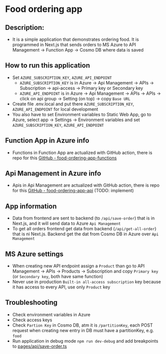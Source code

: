 # Food ordering app

## Description:
- It is a simple application that demonstrates ordering food. It is programmed in Next.js that sends orders to MS Azure
to API Management → Function App → Cosmo DB where data is saved

## How to run this application
- Set `AZURE_SUBSCRIPTION_KEY`, `AZURE_API_ENDPOINT`
  - `AZURE_SUBSCRIPTION_KEY` is in Azure -> Api Management -> APIs -> Subscription -> api-access -> Primary key or Secondary key
  - `AZURE_API_ENDPOINT` is in Azure -> Api Management -> APIs -> APIs -> click on api group -> Setting (on top) -> copy `Base URL`
- Create file .env.local and put there `AZURE_SUBSCRIPTION_KEY`, `AZURE_API_ENDPOINT` for local development
- You also have to set Environment variables to Static Web App, go to Azure, select app -> Settings -> Environment variables
and set `AZURE_SUBSCRIPTION_KEY`, `AZURE_API_ENDPOINT`

## Function App in Azure info
- Functions in Function App are actualized with GitHub action, there is repo for this [GitHub - food-ordering-app-functions](https://github.com/Katzzer/food-ordering-app-functions)

## Api Management in Azure info
- Apis in Api Management are actualized with GitHub action, there is repo for this [GitHub - food-ordering-app-api](https://github.com/Katzzer/food-ordering-app-api) (TODO: implement)

## App information
- Data from frontend are sent to backend (to `/api/save-order`) that is in Next.js, and it will send data to Azure `Api Management`
- To get all orders frontend get data from backend (`/api/get-all-order`) that is ni Next.js. Backend get the dat from Cosmo DB in Azure over `Api Management`

## MS Azure settings
- When creating new API endpoint assign a `Product` than go to API Management → APIs → Products → Subscription
and copy `Primary key` (or `Secondary key`, both have same function)
- Never use in production `Built-in all-access subscription` key because it has access to every API, use only `Product` key

## Troubleshooting
- Check environment variables in Azure
- Check access keys
- Check `Partion Key` in Cosmo DB, atm it is `/partitionKey`, each POST request when creating new entry in DB must have a partitionKey, e.g. `food`
- Run application in debug mode `npm run dev-debug` and add breakpoints to [pages/api/save-order.ts](pages/api/save-order.ts)

